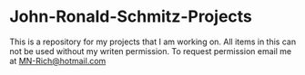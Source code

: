 # John-Ronald-Schmitz-Projects
This is a repository for my projects that I am working on.
All items in this can not be used without my writen permission. 
To request permission email me at MN-Rich@hotmail.com
